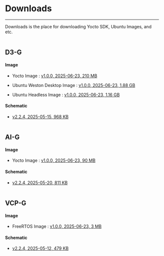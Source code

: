 # Downloads
---
Downloads is the place for downloading Yocto SDK, Ubuntu Images, and etc.
<br/><br/>

## D3-G

#### Image 
- Yocto Image : [v1.0.0, 2025-06-23, 210 MB](https://drive.google.com/file/d/1--9l2lxJHCzGHUBMhFH6YzH65DP758aU/view?usp=drive_link)

- Ubuntu Weston Desktop Image : [v1.0.0, 2025-06-23, 1.88 GB](https://drive.google.com/file/d/1oc2qwaXUt6-QDME3s5WXKVHzAg4xqVyc/view?usp=drive_link)

- Ubuntu Headless Image : [v1.0.0, 2025-06-23, 1.16 GB](https://drive.google.com/file/d/1YjVdUuMcJSEO7zIeP3GuFgBLsnyBkdJT/view?usp=drive_link)

#### Schematic
- [v2.2.4, 2025-05-15, 968 KB](https://drive.google.com/file/d/1l9x0NgVwzv3BHJeC89vAJ408oyVOUxcN/view?usp=drive_link)
<br/><br/>

## AI-G

#### Image
- Yocto Image : [v1.0.0, 2025-06-23, 90 MB](https://drive.google.com/file/d/19dzMN25RJwJ4mRYgumq_P3nSBgYOg6z6/view?usp=drive_link)
#### Schematic
- [v2.2.4, 2025-05-20, 811 KB](https://drive.google.com/file/d/13xBPH0fMfpG7h9z0GIvlOoeMTBa_c_Fx/view?usp=drive_link)
<br/><br/>


## VCP-G

#### Image
- FreeRTOS Image : [v1.0.0, 2025-06-23, 3 MB](https://drive.google.com/file/d/1cjn_rAQxBwd35YzI2pFO07adrUTaiydk/view?usp=drive_link)
#### Schematic
- [v2.2.4, 2025-05-12, 479 KB](https://drive.google.com/file/d/1XWfCEQZRnzRFQ3fhbGwtYpQWOb17TOus/view?usp=drive_link)
